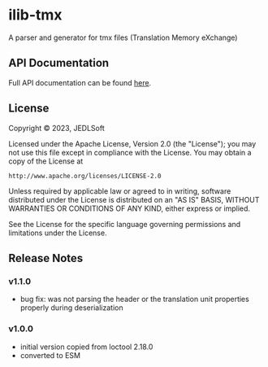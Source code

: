 # ilib-tmx

A parser and generator for tmx files (Translation Memory eXchange)

## API Documentation

Full API documentation can be found [here](./docs/ilibTmx.md).

## License

Copyright © 2023, JEDLSoft

Licensed under the Apache License, Version 2.0 (the "License");
you may not use this file except in compliance with the License.
You may obtain a copy of the License at

    http://www.apache.org/licenses/LICENSE-2.0

Unless required by applicable law or agreed to in writing, software
distributed under the License is distributed on an "AS IS" BASIS,
WITHOUT WARRANTIES OR CONDITIONS OF ANY KIND, either express or implied.

See the License for the specific language governing permissions and
limitations under the License.

## Release Notes

### v1.1.0

- bug fix: was not parsing the header or the translation unit properties
  properly during deserialization

### v1.0.0

- initial version copied from loctool 2.18.0
- converted to ESM
